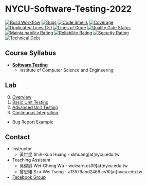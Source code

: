 # NYCU-Software-Testing-2022

[![Build Workflow](https://github.com/t106362512/NYCU-Software-Testing-2022/actions/workflows/build.yml/badge.svg?event=push)](https://github.com/t106362512/NYCU-Software-Testing-2022/actions/workflows/build.yml)
[![Bugs](https://sonarcloud.io/api/project_badges/measure?project=t106362512_NYCU-Software-Testing-2022&metric=bugs)](https://sonarcloud.io/summary/new_code?id=t106362512_NYCU-Software-Testing-2022)
[![Code Smells](https://sonarcloud.io/api/project_badges/measure?project=t106362512_NYCU-Software-Testing-2022&metric=code_smells)](https://sonarcloud.io/summary/new_code?id=t106362512_NYCU-Software-Testing-2022)
[![Coverage](https://sonarcloud.io/api/project_badges/measure?project=t106362512_NYCU-Software-Testing-2022&metric=coverage)](https://sonarcloud.io/summary/new_code?id=t106362512_NYCU-Software-Testing-2022)
[![Duplicated Lines (%)](https://sonarcloud.io/api/project_badges/measure?project=t106362512_NYCU-Software-Testing-2022&metric=duplicated_lines_density)](https://sonarcloud.io/summary/new_code?id=t106362512_NYCU-Software-Testing-2022)
[![Lines of Code](https://sonarcloud.io/api/project_badges/measure?project=t106362512_NYCU-Software-Testing-2022&metric=ncloc)](https://sonarcloud.io/summary/new_code?id=t106362512_NYCU-Software-Testing-2022)
[![Quality Gate Status](https://sonarcloud.io/api/project_badges/measure?project=t106362512_NYCU-Software-Testing-2022&metric=alert_status)](https://sonarcloud.io/summary/new_code?id=t106362512_NYCU-Software-Testing-2022)
[![Maintainability Rating](https://sonarcloud.io/api/project_badges/measure?project=t106362512_NYCU-Software-Testing-2022&metric=sqale_rating)](https://sonarcloud.io/summary/new_code?id=t106362512_NYCU-Software-Testing-2022)
[![Reliability Rating](https://sonarcloud.io/api/project_badges/measure?project=t106362512_NYCU-Software-Testing-2022&metric=reliability_rating)](https://sonarcloud.io/summary/new_code?id=t106362512_NYCU-Software-Testing-2022)
[![Security Rating](https://sonarcloud.io/api/project_badges/measure?project=t106362512_NYCU-Software-Testing-2022&metric=security_rating)](https://sonarcloud.io/summary/new_code?id=t106362512_NYCU-Software-Testing-2022)
[![Technical Debt](https://sonarcloud.io/api/project_badges/measure?project=t106362512_NYCU-Software-Testing-2022&metric=sqale_index)](https://sonarcloud.io/summary/new_code?id=t106362512_NYCU-Software-Testing-2022)

## Course Syllabus

- **[Software Testing](https://timetable.nycu.edu.tw/?r=main/crsoutline&Acy=110&Sem=2&CrsNo=5252)**
  - Institute of Computer Science and Engineering

## Lab

0. [Overview](https://docs.google.com/presentation/d/10VCs6CK5rFEoDUkTcywiYNtI99tl83p6YqJ0nwiX1pw/edit?usp=sharing)
1. [Basic Unit Testing](https://docs.google.com/presentation/d/1Z8DachhAxVFpnsYUW6IKm7Ir0a5qx6y18is1HR0ASCk/edit?usp=sharing)
2. [Advanced Unit Testing](https://docs.google.com/presentation/d/1QhMJmfM4hXTcK89HjMJeo8-72Ur332Btfp0LA_M-9fw/edit?usp=sharing)
3. [Continuous Integration](https://docs.google.com/presentation/d/1kavr_b94-IyxtMzuBwk0GXVF4LNfVq5tNXu-UAHYKls/edit?usp=sharing)

- [Bug Report Example](https://docs.google.com/presentation/d/1YbFRvhIHYvh9BztIPHF9n7eGeOBr70XTqPKwqEpgjAQ/edit?usp=sharing)

## Contact
- Instructor
   - 黃世昆 Shih-Kun Huang - skhuang[at]nycu.edu.tw
- Teaching Assistant
   - 吳偉誠 Wei-Cheng Wu - wulearn.cs09[at]nycu.edu.tw
   - 曾思維 Szu-Wei Tseng - a13579and2468.cs10[at]nycu.edu.tw
- [Facebook Group](https://www.facebook.com/groups/softwaretesting.nycu)
